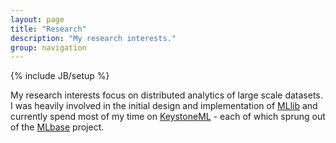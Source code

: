 ```yaml
---
layout: page
title: "Research"
description: "My research interests."
group: navigation
---
```

{% include JB/setup %}

My research interests focus on distributed analytics of large scale datasets. I was heavily involved in the initial design and implementation of [MLlib](https://spark.apache.org/mllib/) and currently spend most of my time on [KeystoneML](http://keystone-ml.org/) - each of which sprung out of the [MLbase](http://mlbase.org) project.

